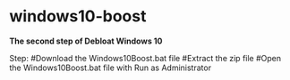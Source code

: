 # windows10-boost
**The second step of Debloat Windows 10**

Step:
#Download the Windows10Boost.bat file
#Extract the zip file
#Open the Windows10Boost.bat file with Run as Administrator
